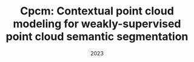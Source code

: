 ---
title: "Cpcm: Contextual point cloud modeling for weakly-supervised point cloud semantic segmentation"
collection: conferences
permalink: /publication/Cpcm
date: 2023
year: "2023"
venue: "ICCV"
city: 
state: ""
thumbnail: "Cpcm.png"
teaser :
authors: "Lizhao Liu, Zhuangwei Zhuang, Shangxin Huang, Xunlong Xiao, Tianhang Xiang, Cen Chen, Jingdong Wang, Mingkui Tan"
bibtex: Cpcm.txt
uri: Cpcm.pdf
arxiv: 
project: 
source: 
poster: 
data: 
---